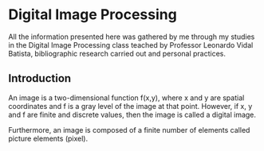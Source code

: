 # Digital Image Processing

All the information presented here was gathered by me through my studies in the Digital Image Processing class teached by Professor Leonardo Vidal Batista, bibliographic research carried out and personal practices.

## **Introduction**

An image is a two-dimensional function f(x,y), where x and y are spatial coordinates and f is a gray level of the image at that point. However, if x, y and f are finite and discrete values, then the image is called a digital image.

Furthermore, an image is composed of a finite number of elements called picture elements (pixel).
